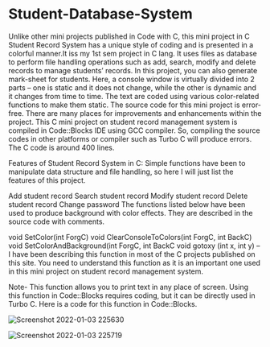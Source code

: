 # Student-Database-System
Unlike other mini projects published in Code with C, this mini project in C Student Record System has a unique style of coding and is presented in a colorful manner.It iss my 1st sem project in C lang. It uses files as database to perform file handling operations such as add, search, modify and delete records to manage students’ records. In this project, you can also generate mark-sheet for students.  Here, a console window is virtually divided into 2 parts – one is static and it does not change, while the other is dynamic and it changes from time to time. The text are coded using various color-related functions to make them static.  The source code for this mini project is error-free. There are many places for improvements and enhancements within the project. This C mini project on student record management system is compiled in Code::Blocks IDE using GCC compiler.  So, compiling the source codes in other platforms or compiler such as Turbo C will produce errors. The C code is around 400 lines.

Features of Student Record System in C:
Simple functions have been to manipulate data structure and file handling, so here I will just list the features of this project.

Add student record
Search student record
Modify student record
Delete student record
Change password
The functions listed below have been used to produce background with color effects. They are described in the source code with comments.

void SetColor(int ForgC)
void ClearConsoleToColors(int ForgC, int BackC)
void SetColorAndBackground(int ForgC, int BackC
void gotoxy (int x, int y) – I have been describing this function in most of the C projects published on this site. You need to understand this function as it is an important one used in this mini project on student record management system.

Note- This function allows you to print text in any place of screen. Using this function in Code::Blocks requires coding, but it can be directly used in Turbo C. Here is a code for this function in Code::Blocks.

![Screenshot 2022-01-03 225630](https://user-images.githubusercontent.com/83346362/147960729-8f41938b-6d43-4b0d-b6cb-88782fe33bf9.png)

![Screenshot 2022-01-03 225719](https://user-images.githubusercontent.com/83346362/147960767-5604cb43-260a-42c6-b5bc-6ea767d0c276.png)
